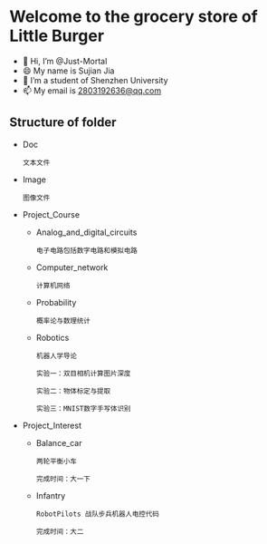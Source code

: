 Welcome to the grocery store of Little Burger 
========

- 👋 Hi, I’m @Just-Mortal
- 😄 My name is Sujian Jia
- 👀 I’m a student of Shenzhen University
- 📫 My email is 2803192636@qq.com

## Structure of folder
* Doc
  
     `文本文件`


* Image

    `图像文件`


* Project_Course

    * Analog_and_digital_circuits
        
        `电子电路包括数字电路和模拟电路`

    * Computer_network

        `计算机网络`

    * Probability

        `概率论与数理统计`

    * Robotics
  
        `机器人学导论`

        `实验一：双目相机计算图片深度`

        `实验二：物体标定与提取`

        `实验三：MNIST数字手写体识别`

* Project_Interest
    * Balance_car

        `两轮平衡小车`

        `完成时间：大一下`

    * Infantry

        `RobotPilots 战队步兵机器人电控代码`

        `完成时间：大二`

